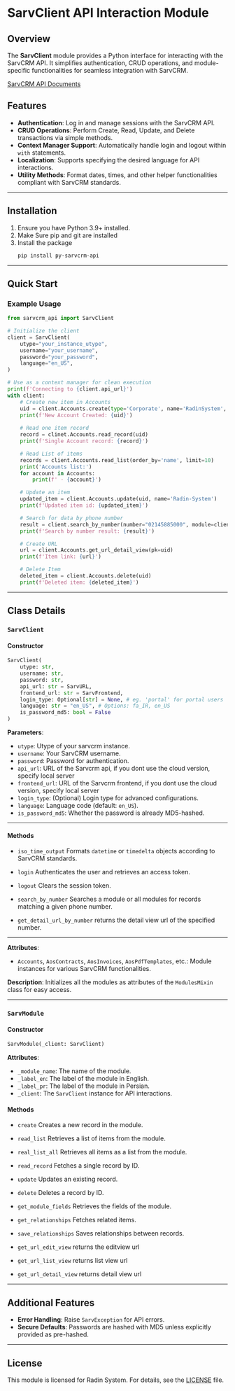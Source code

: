 # SarvClient API Interaction Module

## Overview

The **SarvClient** module provides a Python interface for interacting with the SarvCRM API. It simplifies authentication, CRUD operations, and module-specific functionalities for seamless integration with SarvCRM.

[SarvCRM API Documents](https://app.sarvcrm.com/webservice/)

## Features
- **Authentication**: Log in and manage sessions with the SarvCRM API.
- **CRUD Operations**: Perform Create, Read, Update, and Delete transactions via simple methods.
- **Context Manager Support**: Automatically handle login and logout within `with` statements.
- **Localization**: Supports specifying the desired language for API interactions.
- **Utility Methods**: Format dates, times, and other helper functionalities compliant with SarvCRM standards.

---

## Installation

1. Ensure you have Python 3.9+ installed.
2. Make Sure pip and git are installed
3. Install the package
   ```bash
   pip install py-sarvcrm-api
   ```

---

## Quick Start

### Example Usage

```python
from sarvcrm_api import SarvClient

# Initialize the client
client = SarvClient(
    utype="your_instance_utype",
    username="your_username",
    password="your_password",
    language="en_US",
)

# Use as a context manager for clean execution
print(f'Connecting to {client.api_url}')
with client:
    # Create new item in Accounts
    uid = client.Accounts.create(type='Corporate', name='RadinSystem', numbers=['02145885000'])
    print(f'New Account Created: {uid}')
    
    # Read one item record
    record = clinet.Accounts.read_record(uid)
    print(f'Single Account record: {record}')

    # Read List of items
    records = client.Accounts.read_list(order_by='name', limit=10)
    print('Accounts list:')
    for account in Accounts:
        print(f' - {account}')

    # Update an item
    updated_item = client.Accounts.update(uid, name='Radin-System')
    print(f'Updated item id: {updated_item}')

    # Search for data by phone number
    result = client.search_by_number(number="02145885000", module=client.Accounts) # module is optional
    print(f'Search by number result: {result}')

    # Create URL
    url = client.Accounts.get_url_detail_view(pk=uid)
    print(f'Item link: {url}')

    # Delete Item
    deleted_item = client.Accounts.delete(uid)
    print(f'Deleted item: {deleted_item}')

```

---

## Class Details

### `SarvClient`

#### Constructor
```python
SarvClient(
    utype: str,
    username: str,
    password: str,
    api_url: str = SarvURL,
    frontend_url: str = SarvFrontend,
    login_type: Optional[str] = None, # eg. 'portal' for portal users
    language: str = "en_US", # Options: fa_IR, en_US
    is_password_md5: bool = False
)
```

**Parameters**:
- `utype`: Utype of your sarvcrm instance.
- `username`: Your SarvCRM username.
- `password`: Password for authentication.
- `api_url`: URL of the Sarvcrm api, if you dont use the cloud version, specify local server
- `frontend_url`: URL of the Sarvcrm frontend, if you dont use the cloud version, specify local server
- `login_type`: (Optional) Login type for advanced configurations.
- `language`: Language code (default: `en_US`).
- `is_password_md5`: Whether the password is already MD5-hashed.
---

#### Methods

- `iso_time_output`
    Formats `datetime` or `timedelta` objects according to SarvCRM standards.

- `login`
    Authenticates the user and retrieves an access token.

- `logout`
    Clears the session token.

- `search_by_number`
    Searches a module or all modules for records matching a given phone number.

- `get_detail_url_by_number`
    returns the detail view url of the specified number.
---

**Attributes**:
- `Accounts`, `AosContracts`, `AosInvoices`, `AosPdfTemplates`, etc.: Module instances for various SarvCRM functionalities.

**Description**:
Initializes all the modules as attributes of the `ModulesMixin` class for easy access.

---

### `SarvModule`

#### Constructor
```python
SarvModule(_client: SarvClient)
```

**Attributes**:
- `_module_name`: The name of the module.
- `_label_en`: The label of the module in English.
- `_label_pr`: The label of the module in Persian.
- `_client`: The `SarvClient` instance for API interactions.

#### Methods

- `create`
    Creates a new record in the module.

- `read_list`
    Retrieves a list of items from the module.

- `real_list_all`
    Retrieves all items as a list from the module.

- `read_record`
    Fetches a single record by ID.

- `update`
    Updates an existing record.

- `delete`
    Deletes a record by ID.

- `get_module_fields`
    Retrieves the fields of the module.

- `get_relationships`
    Fetches related items.

- `save_relationships`
    Saves relationships between records.

- `get_url_edit_view`
    returns the editview url

- `get_url_list_view`
    returns list view url

- `get_url_detail_view`
    returns detail view url

---

## Additional Features

- **Error Handling**: Raise `SarvException` for API errors.
- **Secure Defaults**: Passwords are hashed with MD5 unless explicitly provided as pre-hashed.

---

## License

This module is licensed for Radin System. For details, see the [LICENSE](LICENSE) file.
